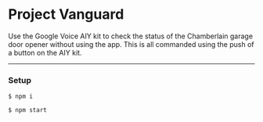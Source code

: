 # Project Vanguard

Use the Google Voice AIY kit to check the status of the Chamberlain garage door opener without using the app. This is all commanded using the push of a button on the AIY kit.

---

### Setup

`$ npm i`

`$ npm start`
